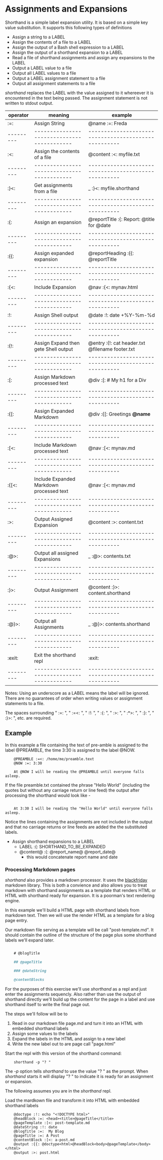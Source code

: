 
# Assignments and Expansions

Shorthand is a simple label expansion utility. It is based on a simple key value substitution.  It supports this following types of definitions

+ Assign a string to a LABEL
+ Assign the contents of a file to a LABEL
+ Assign the output of a Bash shell expression to a LABEL
+ Assign the output of a shorthand expansion to a LABEL
+ Read a file of shorthand assignments and assign any expansions to the LABEL
+ Output a LABEL value to a file
+ Output all LABEL values to a file
+ Output a LABEL assignment statement to a file
+ Output all assignment statements to a file

*shorthand* replaces the LABEL with the value assigned to it whereever it is encountered in the text being passed. The assignment statement is not written to stdout output.

operator | meaning                                  | example
---------|------------------------------------------|----------------------------------------------------
 :=:     | Assign String                            | @name :=: Freda
---------|------------------------------------------|----------------------------------------------------
 :<:     | Assign the contents of a file            | @content :<: myfile.txt
---------|------------------------------------------|----------------------------------------------------
 :}<:    | Get assignments from a file              | _ :}<: myfile.shorthand
---------|------------------------------------------|----------------------------------------------------
 :{:     | Assign an expansion                      | @reportTitle :{: Report: @title for @date
---------|------------------------------------------|----------------------------------------------------
 :{{:    | Assign expanded expansion                | @reportHeading :{{: @reportTitle
---------|------------------------------------------|----------------------------------------------------
 :{<:    | Include Expansion                        | @nav :{<: mynav.html
---------|------------------------------------------|----------------------------------------------------
 :!:     | Assign Shell output                      | @date :!: date +%Y-%m-%d
---------|------------------------------------------|----------------------------------------------------
 :{!:    | Assign Expand then gete Shell output     | @entry :{!: cat header.txt @filename footer.txt
---------|------------------------------------------|----------------------------------------------------
 :[:     | Assign Markdown processed text           | @div :[: # My h1 for a Div
---------|------------------------------------------|----------------------------------------------------
 :{[:    | Assign Expanded Markdown                 | @div :{[: Greetings **@name**
---------|------------------------------------------|----------------------------------------------------
 :[<:    | Include Markdown processed text          | @nav :[<: mynav.md
---------|------------------------------------------|----------------------------------------------------
 :{[<:   | Include Expanded Markdown processed text | @nav :[<: mynav.md
---------|------------------------------------------|----------------------------------------------------
 :>:     | Output Assigned Expansion                | @content :>: content.txt
---------|------------------------------------------|----------------------------------------------------
 :@>:    | Output all assigned Expansions           | _ :@>: contents.txt
---------|------------------------------------------|----------------------------------------------------
 :}>:    | Output Assignment                        | @content :}>: content.shorthand
---------|------------------------------------------|----------------------------------------------------
 :@}>:   | Output all Assignments                   | _ :@}>: contents.shorthand
---------|------------------------------------------|----------------------------------------------------
 :exit:  | Exit the shorthand repl                  | :exit:
---------|------------------------------------------|----------------------------------------------------



Notes: Using an underscore as a LABEL means the label will be ignored. There are no guarantees of order when writing values or assignment statements to a file.

The spaces surrounding " :=: ", " :=<: ", " :!: ", " :{: ", " :>: ", " :*>: ", " :}: ", " :}>: ", etc. are required.


## Example

In this example a file containing the text of pre-amble is assigned to the label @PREAMBLE, the time 3:30 is assigned to the label @NOW.  
```text
    @PREAMBLE :=<: /home/me/preamble.text
    @NOW :=: 3:30

    At @NOW I will be reading the @PREAMBLE until everyone falls asleep.
```

If the file preamble.txt contained the phrase "Hello World" (including the quotes but without any carriage return or line feed) the output after processing the shorthand would look like -

```text

    At 3:30 I will be reading the "Hello World" until everyone falls asleep.
```

Notice the lines containing the assignments are not included in the output and that no carriage returns or line feeds are added the the substituted labels.
+ Assign shorthand expansions to a LABEL
    + LABEL :{: SHORTHAND_TO_BE_EXPANDED
    + @content@ :{: @report_name@ @report_date@
        + this would concatenate report name and date

### Processing Markdown pages

_shorthand_ also provides a markdown processor. It uses the [blackfriday](https://github.com/russross/blackfriday) markdown library. This is both a convience and also allows you to treat markdown with shorthand assignments as a template that renders HTML or HTML with shorthand ready for expansion. It is a poorman's text rendering engine.

In this example we'll build a HTML page with shorthand labels from markdown text. Then
we will use the render HTML as a template for a blog page entry.

Our markdown file serving as a template will be call "post-template.md". It should contain
the outline of the structure of the page plus some shorthand labels we'll expand later.

```markdown

    # @blogTitle

    ## @pageTitle

    ### @dateString

    @contentBlocks

```

For the purposes of this exercise we'll use _shorthand_ as a repl and just enter the
assignments sequencly.  Also rather than use the output of shorthand directly we'll
build up the content for the page in a label and use shorthand itself to write the final
page out.

The steps we'll follow will be to 

1. Read in our markdown file page.md and turn it into an HTML with embedded shorthand labels
2. Assign some values to the labels
3. Expand the labels in the HTML and assign to a new label
4. Write the new label out to are page call "page.html"

Start the repl with this version of the shorthand command:

```shell
    shorthand -p "? "
```

The _-p_ option tells _shorthand_ to use the value "? " as the prompt. When _shorthand_ starts
it will display "? " to indicate it is ready for an assignment or expansion.

The following assumes you are in the _shorthand_ repl.

Load the mardkown file and transform it into HTML with embedded shorthand labels

```shell
    @doctype :!: echo "<!DOCTYPE html>"
    @headBlock :=: <head><title>@pageTitle</title>
    @pageTemplate :[<: post-template.md
    @dateString :!: date
    @blogTitle :=:  My Blog
    @pageTitle :=: A Post
    @contentBlock :[<: a-post.md
    @output :{{: @doctype<html>@headBlock<body>@pageTemplate</body></html>
    @output :>: post.html
```


